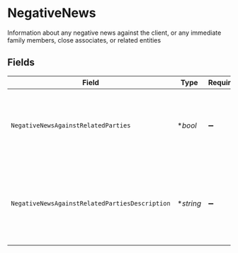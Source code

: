 # NegativeNews

Information about any negative news against the client, or any immediate family members, close associates, or related entities


## Fields

| Field                                                                                                                 | Type                                                                                                                  | Required                                                                                                              | Description                                                                                                           | Example                                                                                                               |
| --------------------------------------------------------------------------------------------------------------------- | --------------------------------------------------------------------------------------------------------------------- | --------------------------------------------------------------------------------------------------------------------- | --------------------------------------------------------------------------------------------------------------------- | --------------------------------------------------------------------------------------------------------------------- |
| `NegativeNewsAgainstRelatedParties`                                                                                   | **bool*                                                                                                               | :heavy_minus_sign:                                                                                                    | Indicates whether there is negative news against related parties                                                      | true                                                                                                                  |
| `NegativeNewsAgainstRelatedPartiesDescription`                                                                        | **string*                                                                                                             | :heavy_minus_sign:                                                                                                    | Description of the negative news against related parties                                                              | Juan was indicated in numerous publications but not involved with Japan's misappropriation of taxpayer funds in 2013. |